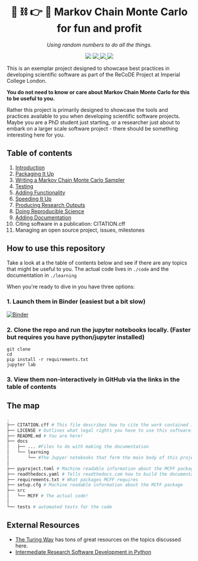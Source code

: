<h1 align="center">🎲 ⛓️ 👉 🧪 Markov Chain Monte Carlo for fun and profit</h1>
<p align="center">
    <em>Using random numbers to do all the things.</em>
</p>

<p align="center">
<img src="https://github.com/Imperial-CMTH/koala/actions/workflows/ci.yml/badge.svg"/>
<a href="https://zenodo.org/badge/latestdoi/422218038">
    <img src="https://zenodo.org/badge/422218038.svg"/>
</a>
<a href="https://wfxr.mit-license.org/2017">
        <img src="https://img.shields.io/badge/License-MIT-brightgreen.svg"/>
</a>
<a href="https://mybinder.org/v2/gh/TomHodson/ReCoDE_MCMCFF/HEAD">
        <img src="https://mybinder.org/badge_logo.svg"/>
</a>
</p>

This is an exemplar project designed to showcase best practices in developing scientific software as part of the ReCoDE Project at Imperial College London.

**You do not need to know or care about Markov Chain Monte Carlo for this to be useful to you.**

Rather this project is primarily designed to showcase the tools and practices available to you when developing scientific software projects. Maybe you are a PhD student just starting, or a researcher just about to embark on a larger scale software project - there should be something interesting here for you.

## Table of contents
1. [Introduction](docs/learning/01%20Introduction.ipynb)
1. [Packaging It Up](docs/learning/02%20Packaging%20It%20Up.ipynb)
1. [Writing a Markov Chain Monte Carlo Sampler](docs/learning/03%20Writing%20a%20Markov%20Chain%20Monte%20Carlo%20Sampler.ipynb)
1. [Testing](docs/learning/04%20Testing.ipynb)
1. [Adding Functionality](docs/learning/05%20Adding%20Functionality.ipynb)
1. [Speeding It Up](docs/learning/06%20Speeding%20It%20Up.ipynb)
1. [Producing Research Outputs](docs/learning/07%20Producing%20Research%20Outputs.ipynb)
1. [Doing Reproducible Science](docs/learning/08%20Doing%20Reproducible%20Science.ipynb)
1. [Adding Documentation](docs/learning/09%20Adding%20Documentation.ipynb)
1. Citing software in a publication: CITATION.cff
1. Managing an open source project, issues, milestones

## How to use this repository

Take a look at a the table of contents below and see if there are any topics that might be useful to you. The actual code lives in `./code` and the documentation in `./learning`

When you're ready to dive in you have three options:
### 1. Launch them in Binder (easiest but a bit slow)
[![Binder](https://mybinder.org/badge_logo.svg)](https://mybinder.org/v2/gh/TomHodson/ReCoDE_MCMCFF/HEAD?labpath=learning%2F01%20Introduction.ipynb)

### 2. Clone the repo and run the jupyter notebooks locally. (Faster but requires you have python/jupyter installed)

```
git clone
cd
pip install -r requirements.txt
jupyter lab
```

### 3. View them non-interactively in GitHub via the links in the table of contents


## The map
```bash
.
├── CITATION.cff # This file describes how to cite the work contained in this repository.
├── LICENSE # Outlines what legal rights you have to use this software.
├── README.md # You are here!
├── docs
│   ├── ... #Files to do with making the documentation
│   └── learning
│       └── #The Jupyer notebooks that form the main body of this project
│
├── pyproject.toml # Machine readable information about the MCFF package
├── readthedocs.yaml # Tells readthedocs.com how to build the documentation
├── requirements.txt # What packages MCFF requires
├── setup.cfg # Machine readable information about the MCFF package
├── src
│   └── MCFF # The actual code!
│
└── tests # automated tests for the code
```

## External Resources
- [The Turing Way](https://the-turing-way.netlify.app/) has tons of great resources on the topics discussed here.
- [Intermediate Research Software Development in Python](https://carpentries-incubator.github.io/python-intermediate-development/index.html)



[TDD]: learning/01%20Introduction.ipynb
[intro]: learning/01%20Introduction.ipynb
[packaging]: learning/02%20Packaging%20it%20up.ipynb
[testing]: learning/02%20Testing.ipynb
